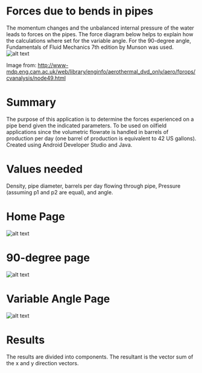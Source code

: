 # Forces due to bends in pipes

The momentum changes and the unbalanced internal pressure of the water leads to forces on the pipes.  The force diagram below helps to explain how the calculations where set for the variable angle. For the 90-degree angle, Fundamentals of Fluid Mechanics 7th edition by Munson was used. 
![alt text](https://github.com/cerdamario13/pipeForce/blob/master/pipe_bend_freebody_diagram.png)

Image from:
http://www-mdp.eng.cam.ac.uk/web/library/enginfo/aerothermal_dvd_only/aero/fprops/cvanalysis/node49.html

# Summary

The purpose of this application is to determine the forces experienced on a pipe bend given the indicated parameters. To be used on oilfield applications since the volumetric flowrate is handled in barrels of production per day (one barrel of production is equivalent to 42 US gallons). Created using Android Developer Studio and Java. 

# Values needed

Density, pipe diameter, barrels per day flowing through pipe, Pressure (assuming p1 and p2 are equal), and angle. 

# Home Page
![alt text]( https://github.com/cerdamario13/pipeForce/blob/master/Pipe_Force_Calculator_HomePage.png)

# 90-degree page
![alt text]( https://github.com/cerdamario13/pipeForce/blob/master/90_deg_page.png)

# Variable Angle Page
![alt text]( https://github.com/cerdamario13/pipeForce/blob/master/Variable_angle_page.png)

# Results
The results are divided into components. The resultant is the vector sum of the x and y direction vectors. 

